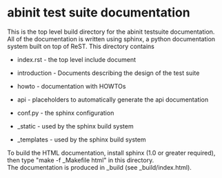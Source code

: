 abinit test suite documentation
===============================

This is the top level build directory for the abinit testsuite documentation.  
All of the documentation is written using sphinx, a python documentation system 
built on top of ReST. This directory contains

* index.rst - the top level include document 

* introduction - Documents describing the design of the test suite

* howto - documentation with HOWTOs

* api - placeholders to automatically generate the api documentation

* conf.py - the sphinx configuration

* _static - used by the sphinx build system

* _templates - used by the sphinx build system

To build the HTML documentation, install sphinx (1.0 or greater
required), then type "make -f _Makefile html" in this directory.  
The documentation is produced in _build (see _build/index.html).
